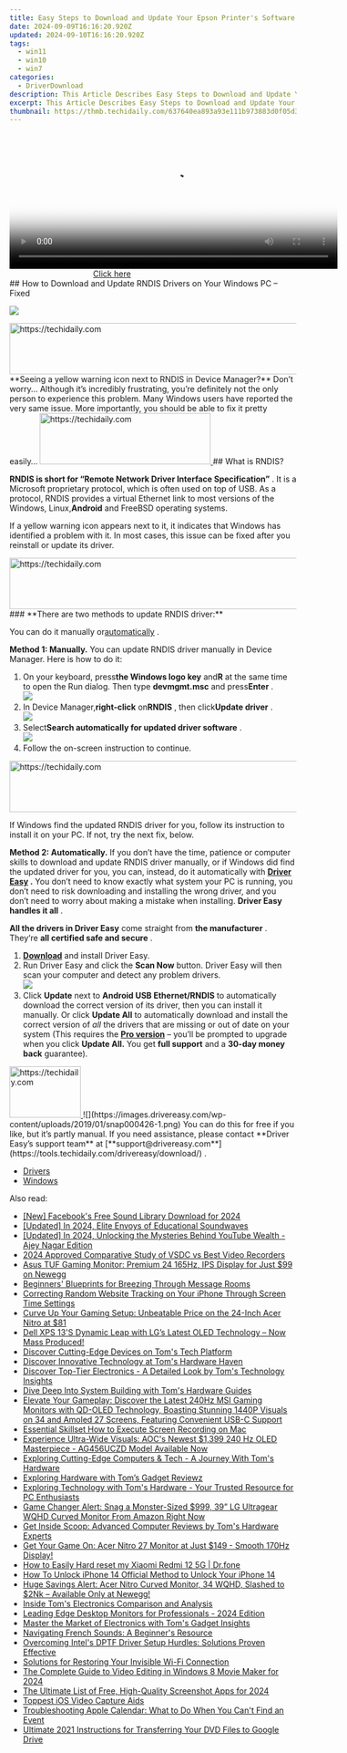 ```yaml
---
title: Easy Steps to Download and Update Your Epson Printer's Software on Windows 11
date: 2024-09-09T16:16:20.920Z
updated: 2024-09-10T16:16:20.920Z
tags:
  - win11
  - win10
  - win7
categories:
  - DriverDownload
description: This Article Describes Easy Steps to Download and Update Your Epson Printer's Software on Windows 11
excerpt: This Article Describes Easy Steps to Download and Update Your Epson Printer's Software on Windows 11
thumbnail: https://thmb.techidaily.com/637640ea893a93e111b973883d0f05d3166b54a33cafa8864cd2873a58b515ce.png
---
```


<!-- affiliate ads begin -->
<span id="1982570">
					<video width="576" height="240" style="cursor:pointer"
           poster="//a.impactradius-go.com/display-clicktoplayimage/1982570.png"
           onclick="if(!this.playClicked){this.play();this.setAttribute('controls',true);this.playClicked=true;}">
	   <source src="//a.impactradius-go.com/display-ad/22993-1982570">
	   <img src="//a.impactradius-go.com/display-clicktoplayimage/1982570.png" style="border: none; height: 100%; width: 100%; object-fit: contain">
	</video>
	<div style="width:360px;text-align:center"><a href="javascript:window.open(decodeURIComponent('https%3A%2F%2Fhomestyler.sjv.io%2Fc%2F5597632%2F1982570%2F22993'), '_blank');void(0);">Click here</a></div>
</span>
<img height="0" width="0" src="https://imp.pxf.io/i/5597632/1982570/22993" style="position:absolute;visibility:hidden;" border="0" />
<!-- affiliate ads end -->
## How to Download and Update RNDIS Drivers on Your Windows PC – Fixed

![](https://images.drivereasy.com/wp-content/uploads/2019/01/Snap920.png)

<!-- affiliate ads begin -->
<a href="https://appsumo.8odi.net/c/5597632/2123737/7443" target="_top" id="2123737">
  <img src="//a.impactradius-go.com/display-ad/7443-2123737" border="0" alt="https://techidaily.com" width="728" height="90"/>
</a>
<img height="0" width="0" src="https://appsumo.8odi.net/i/5597632/2123737/7443" style="position:absolute;visibility:hidden;" border="0" />
<!-- affiliate ads end -->
 **Seeing a yellow warning icon next to RNDIS in Device Manager?** Don’t worry… Although it’s incredibly frustrating, you’re definitely not the only person to experience this problem. Many Windows users have reported the very same issue. More importantly, you should be able to fix it pretty easily…

<!-- affiliate ads begin -->
<a href="https://aligracehair.sjv.io/c/5597632/2135356/19272" target="_top" id="2135356">
  <img src="//a.impactradius-go.com/display-ad/19272-2135356" border="0" alt="https://techidaily.com" width="300" height="90"/>
</a>
<img height="0" width="0" src="https://aligracehair.sjv.io/i/5597632/2135356/19272" style="position:absolute;visibility:hidden;" border="0" />
<!-- affiliate ads end -->
## What is RNDIS?

 **RNDIS is short for “Remote Network Driver Interface Specification”** . It is a Microsoft proprietary protocol, which is often used on top of USB. As a protocol, RNDIS provides a virtual Ethernet link to most versions of the Windows, Linux,**Android** and FreeBSD operating systems.

 If a yellow warning icon appears next to it, it indicates that Windows has identified a problem with it. In most cases, this issue can be fixed after you reinstall or update its driver.

<!-- affiliate ads begin -->
<a href="https://aligracehair.sjv.io/c/5597632/2135361/19272" target="_top" id="2135361">
  <img src="//a.impactradius-go.com/display-ad/19272-2135361" border="0" alt="https://techidaily.com" width="728" height="90"/>
</a>
<img height="0" width="0" src="https://aligracehair.sjv.io/i/5597632/2135361/19272" style="position:absolute;visibility:hidden;" border="0" />
<!-- affiliate ads end -->
### **There are two methods to update RNDIS driver:**

 You can do it manually or[automatically](https://tools.techidaily.com/drivereasy/download/) .

**Method 1: Manually.**  You can update RNDIS driver manually in Device Manager. Here is how to do it:

1. On your keyboard, press**the Windows logo key** and**R** at the same time to open the Run dialog. Then type **devmgmt.msc** and press**Enter** .  
![](https://images.drivereasy.com/wp-content/uploads/2019/01/snap000428.png)
2. In Device Manager,**right-click** on**RNDIS** , then click**Update driver** .  
![](https://images.drivereasy.com/wp-content/uploads/2019/01/snap000429.png)
3. Select**Search automatically for updated driver software** .  
![](https://images.drivereasy.com/wp-content/uploads/2019/01/snap000430-1.png)
4. Follow the on-screen instruction to continue.
<!-- affiliate ads begin -->
<a href="https://appsumo.8odi.net/c/5597632/2130869/7443" target="_top" id="2130869">
  <img src="//a.impactradius-go.com/display-ad/7443-2130869" border="0" alt="https://techidaily.com" width="600" height="90"/>
</a>
<img height="0" width="0" src="https://appsumo.8odi.net/i/5597632/2130869/7443" style="position:absolute;visibility:hidden;" border="0" />
<!-- affiliate ads end -->

 If Windows find the updated RNDIS driver for you, follow its instruction to install it on your PC. If not, try the next fix, below.

 **Method 2: Automatically.**  If you don’t have the time, patience or computer skills to download and update RNDIS driver manually, or if Windows did find the updated driver for you, you can, instead, do it automatically with **[Driver Easy](https://tools.techidaily.com/drivereasy/download/) .**  You don’t need to know exactly what system your PC is running, you don’t need to risk downloading and installing the wrong driver, and you don’t need to worry about making a mistake when installing. **Driver Easy handles it all** .

**All the drivers in Driver Easy** come straight from **the manufacturer** . They‘re **all certified safe and secure** .

1. **[Download](https://tools.techidaily.com/drivereasy/download/)**  and install Driver Easy.
2. Run Driver Easy and click the **Scan Now**  button. Driver Easy will then scan your computer and detect any problem drivers.  
![](https://images.drivereasy.com/wp-content/uploads/2019/01/snap000425.png)
3. Click **Update**  next to **Android USB Ethernet/RNDIS** to automatically download the correct version of its driver, then you can install it manually. Or click **Update All**  to automatically download and install the correct version of _all_  the drivers that are missing or out of date on your system (This requires the **[Pro version](https://tools.techidaily.com/drivereasy/download/)**  – you’ll be prompted to upgrade when you click **Update All.** You get **full support**  and a **30-day money back**  guarantee).  
<!-- affiliate ads begin -->
<a href="https://aligracehair.sjv.io/c/5597632/2115911/19272" target="_top" id="2115911">
  <img src="//a.impactradius-go.com/display-ad/19272-2115911" border="0" alt="https://techidaily.com" width="125" height="90"/>
</a>
<img height="0" width="0" src="https://aligracehair.sjv.io/i/5597632/2115911/19272" style="position:absolute;visibility:hidden;" border="0" />
<!-- affiliate ads end -->
![](https://images.drivereasy.com/wp-content/uploads/2019/01/snap000426-1.png)  
 You can do this for free if you like, but it’s partly manual.  
 If you need assistance, please contact **Driver Easy’s support team** at [**support@drivereasy.com**](https://tools.techidaily.com/drivereasy/download/) .

* [Drivers](https://tools.techidaily.com/drivereasy/download/)
* [Windows](https://tools.techidaily.com/drivereasy/download/)

<ins class="adsbygoogle"
     style="display:block"
     data-ad-format="autorelaxed"
     data-ad-client="ca-pub-7571918770474297"
     data-ad-slot="1223367746"></ins>



<ins class="adsbygoogle"
     style="display:block"
     data-ad-client="ca-pub-7571918770474297"
     data-ad-slot="8358498916"
     data-ad-format="auto"
     data-full-width-responsive="true"></ins>

<span class="atpl-alsoreadstyle">Also read:</span>
<div><ul>
<li><a href="https://facebook-video-content.techidaily.com/new-facebooks-free-sound-library-download-for-2024/"><u>[New] Facebook's Free Sound Library Download for 2024</u></a></li>
<li><a href="https://video-screen-grab.techidaily.com/updated-in-2024-elite-envoys-of-educational-soundwaves/"><u>[Updated] In 2024, Elite Envoys of Educational Soundwaves</u></a></li>
<li><a href="https://youtube-docs.techidaily.com/ed-in-2024-unlocking-the-mysteries-behind-youtube-wealth-ajey-nagar-edition/"><u>[Updated] In 2024, Unlocking the Mysteries Behind YouTube Wealth - Ajey Nagar Edition</u></a></li>
<li><a href="https://visual-screen-recording.techidaily.com/2024-approved-comparative-study-of-vsdc-vs-best-video-recorders/"><u>2024 Approved  Comparative Study of VSDC vs Best Video Recorders</u></a></li>
<li><a href="https://hardware-help.techidaily.com/asus-tuf-gaming-monitor-premium-24-165hz-ips-display-for-just-99-on-newegg/"><u>Asus TUF Gaming Monitor: Premium 24 165Hz, IPS Display for Just $99 on Newegg</u></a></li>
<li><a href="https://facebook.techidaily.com/beginners-blueprints-for-breezing-through-message-rooms/"><u>Beginners' Blueprints for Breezing Through Message Rooms</u></a></li>
<li><a href="https://fox-that.techidaily.com/correcting-random-website-tracking-on-your-iphone-through-screen-time-settings/"><u>Correcting Random Website Tracking on Your iPhone Through Screen Time Settings</u></a></li>
<li><a href="https://hardware-help.techidaily.com/curve-up-your-gaming-setup-unbeatable-price-on-the-24-inch-acer-nitro-at-81/"><u>Curve Up Your Gaming Setup: Unbeatable Price on the 24-Inch Acer Nitro at $81</u></a></li>
<li><a href="https://hardware-help.techidaily.com/dell-xps-13s-dynamic-leap-with-lgs-latest-oled-technology-now-mass-produced/"><u>Dell XPS 13'S Dynamic Leap with LG’s Latest OLED Technology – Now Mass Produced!</u></a></li>
<li><a href="https://hardware-help.techidaily.com/discover-cutting-edge-devices-on-toms-tech-platform/"><u>Discover Cutting-Edge Devices on Tom's Tech Platform</u></a></li>
<li><a href="https://hardware-help.techidaily.com/discover-innovative-technology-at-toms-hardware-haven/"><u>Discover Innovative Technology at Tom's Hardware Haven</u></a></li>
<li><a href="https://hardware-help.techidaily.com/discover-top-tier-electronics-a-detailed-look-by-toms-technology-insights/"><u>Discover Top-Tier Electronics - A Detailed Look by Tom's Technology Insights</u></a></li>
<li><a href="https://hardware-help.techidaily.com/dive-deep-into-system-building-with-toms-hardware-guides/"><u>Dive Deep Into System Building with Tom's Hardware Guides</u></a></li>
<li><a href="https://hardware-help.techidaily.com/elevate-your-gameplay-discover-the-latest-240hz-msi-gaming-monitors-with-qd-oled-technology-boasting-stunning-1440p-visuals-on-34-and-amoled-27-screens-feat45/"><u>Elevate Your Gameplay: Discover the Latest 240Hz MSI Gaming Monitors with QD-OLED Technology, Boasting Stunning 1440P Visuals on 34 and Amoled 27 Screens, Featuring Convenient USB-C Support</u></a></li>
<li><a href="https://screen-capture.techidaily.com/essential-skillset-how-to-execute-screen-recording-on-mac/"><u>Essential Skillset  How to Execute Screen Recording on Mac</u></a></li>
<li><a href="https://hardware-help.techidaily.com/experience-ultra-wide-visuals-aocs-newest-1399-240-hz-oled-masterpiece-ag456uczd-model-available-now/"><u>Experience Ultra-Wide Visuals: AOC's Newest $1,399 240 Hz OLED Masterpiece - AG456UCZD Model Available Now</u></a></li>
<li><a href="https://hardware-help.techidaily.com/exploring-cutting-edge-computers-and-tech-a-journey-with-toms-hardware/"><u>Exploring Cutting-Edge Computers & Tech - A Journey With Tom's Hardware</u></a></li>
<li><a href="https://hardware-help.techidaily.com/exploring-hardware-with-toms-gadget-reviewz/"><u>Exploring Hardware with Tom’s Gadget Reviewz</u></a></li>
<li><a href="https://hardware-help.techidaily.com/exploring-technology-with-toms-hardware-your-trusted-resource-for-pc-enthusiasts/"><u>Exploring Technology with Tom's Hardware - Your Trusted Resource for PC Enthusiasts</u></a></li>
<li><a href="https://hardware-help.techidaily.com/game-changer-alert-snag-a-monster-sized-999-39-lg-ultragear-wqhd-curved-monitor-from-amazon-right-now/"><u>Game Changer Alert: Snag a Monster-Sized $999, 39” LG Ultragear WQHD Curved Monitor From Amazon Right Now</u></a></li>
<li><a href="https://hardware-help.techidaily.com/get-inside-scoop-advanced-computer-reviews-by-toms-hardware-experts/"><u>Get Inside Scoop: Advanced Computer Reviews by Tom's Hardware Experts</u></a></li>
<li><a href="https://hardware-help.techidaily.com/get-your-game-on-acer-nitro-27-monitor-at-just-149-smooth-170hz-display/"><u>Get Your Game On: Acer Nitro 27 Monitor at Just $149 - Smooth 170Hz Display!</u></a></li>
<li><a href="https://techidaily.com/how-to-easily-hard-reset-my-xiaomi-redmi-12-5g-drfone-by-drfone-reset-android-reset-android/"><u>How to Easily Hard reset my Xiaomi Redmi 12 5G | Dr.fone</u></a></li>
<li><a href="https://sim-unlock.techidaily.com/how-to-unlock-iphone-14-official-method-to-unlock-your-iphone-14-by-drfone-ios/"><u>How To Unlock iPhone 14 Official Method to Unlock Your iPhone 14</u></a></li>
<li><a href="https://hardware-help.techidaily.com/huge-savings-alert-acer-nitro-curved-monitor-34-wqhd-slashed-to-2nk-available-only-at-newegg/"><u>Huge Savings Alert: Acer Nitro Curved Monitor, 34 WQHD, Slashed to $2Nk – Available Only at Newegg!</u></a></li>
<li><a href="https://hardware-help.techidaily.com/inside-toms-electronics-comparison-and-analysis/"><u>Inside Tom's Electronics Comparison and Analysis</u></a></li>
<li><a href="https://hardware-help.techidaily.com/leading-edge-desktop-monitors-for-professionals-2024-edition/"><u>Leading Edge Desktop Monitors for Professionals - 2024 Edition</u></a></li>
<li><a href="https://hardware-help.techidaily.com/master-the-market-of-electronics-with-toms-gadget-insights/"><u>Master the Market of Electronics with Tom's Gadget Insights</u></a></li>
<li><a href="https://mondly-stories.techidaily.com/navigating-french-sounds-a-beginners-resource/"><u>Navigating French Sounds: A Beginner's Resource</u></a></li>
<li><a href="https://driver-download.techidaily.com/overcoming-intels-dptf-driver-setup-hurdles-solutions-proven-effective/"><u>Overcoming Intel's DPTF Driver Setup Hurdles: Solutions Proven Effective</u></a></li>
<li><a href="https://techtrends.techidaily.com/solutions-for-restoring-your-invisible-wi-fi-connection/"><u>Solutions for Restoring Your Invisible Wi-Fi Connection</u></a></li>
<li><a href="https://some-guidance.techidaily.com/the-complete-guide-to-video-editing-in-windows-8-movie-maker-for-2024/"><u>The Complete Guide to Video Editing in Windows 8 Movie Maker for 2024</u></a></li>
<li><a href="https://screen-mirroring-recording.techidaily.com/the-ultimate-list-of-free-high-quality-screenshot-apps-for-2024/"><u>The Ultimate List of Free, High-Quality Screenshot Apps for 2024</u></a></li>
<li><a href="https://extra-resources.techidaily.com/toppest-ios-video-capture-aids/"><u>Toppest iOS Video Capture Aids</u></a></li>
<li><a href="https://fox-that.techidaily.com/troubleshooting-apple-calendar-what-to-do-when-you-cant-find-an-event/"><u>Troubleshooting Apple Calendar: What to Do When You Can't Find an Event</u></a></li>
<li><a href="https://solve-outstanding.techidaily.com/ultimate-2021-instructions-for-transferring-your-dvd-files-to-google-drive/"><u>Ultimate 2021 Instructions for Transferring Your DVD Files to Google Drive</u></a></li>
</ul></div>
